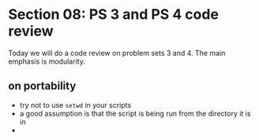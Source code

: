 # Section 08: PS 3 and PS 4 code review

Today we will do a code review on problem sets 3 and 4.
The main emphasis is modularity.

## on portability

- try not to use `setwd` in your scripts
- a good assumption is that the script is being run from the directory it is in
- 
